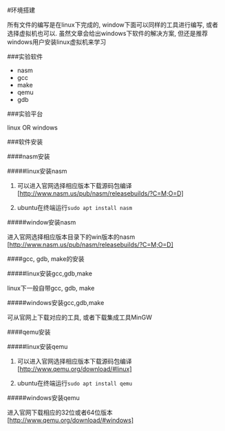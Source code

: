 #环境搭建

所有文件的编写是在linux下完成的, window下面可以同样的工具进行编写, 或者选择虚拟机也可以. 虽然文章会给出windows下软件的解决方案, 但还是推荐windows用户安装linux虚拟机来学习


###实验软件

- nasm 
- gcc
- make
- qemu
- gdb

###实验平台

linux OR windows

###软件安装

####nasm安装

#####linux安装nasm

1. 可以进入官网选择相应版本下载源码包编译
[http://www.nasm.us/pub/nasm/releasebuilds/?C=M;O=D]

2. ubuntu在终端运行`sudo apt install nasm`

#####window安装nasm

进入官网选择相应版本目录下的win版本的nasm
[http://www.nasm.us/pub/nasm/releasebuilds/?C=M;O=D]

####gcc, gdb, make的安装

#####linux安装gcc,gdb,make

linux下一般自带gcc, gdb, make

#####windows安装gcc,gdb,make

可从官网上下载对应的工具, 或者下载集成工具MinGW

####qemu安装

#####linux安装qemu

1. 可以进入官网选择相应版本下载源码包编译
[http://www.qemu.org/download/#linux]

2. ubuntu在终端运行`sudo apt install qemu`


#####windows安装qemu

进入官网下载相应的32位或者64位版本
[http://www.qemu.org/download/#windows]
